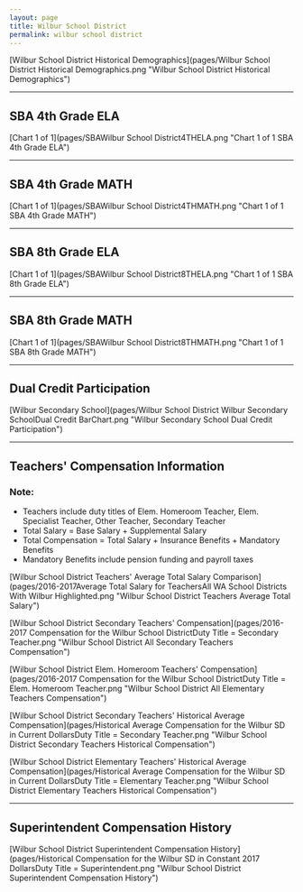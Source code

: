 ```yaml
---
layout: page
title: Wilbur School District
permalink: wilbur school district
---
```



[Wilbur School District Historical Demographics](pages/Wilbur School District Historical Demographics.png "Wilbur School District Historical Demographics")

___

## SBA 4th Grade ELA

[Chart 1 of 1](pages/SBAWilbur School District4THELA.png "Chart 1 of 1 SBA 4th Grade ELA")


___

## SBA 4th Grade MATH

[Chart 1 of 1](pages/SBAWilbur School District4THMATH.png "Chart 1 of 1 SBA 4th Grade MATH")


___

## SBA 8th Grade ELA

[Chart 1 of 1](pages/SBAWilbur School District8THELA.png "Chart 1 of 1 SBA 8th Grade ELA")


___

## SBA 8th Grade MATH

[Chart 1 of 1](pages/SBAWilbur School District8THMATH.png "Chart 1 of 1 SBA 8th Grade MATH")


___

## Dual Credit Participation

[Wilbur Secondary School](pages/Wilbur School District Wilbur Secondary SchoolDual Credit BarChart.png "Wilbur Secondary School Dual Credit Participation")


___

## Teachers' Compensation Information
### Note:
- Teachers include duty titles of Elem. Homeroom Teacher, Elem. Specialist Teacher, Other Teacher, Secondary Teacher
- Total Salary = Base Salary + Supplemental Salary
- Total Compensation = Total Salary + Insurance Benefits + Mandatory Benefits
- Mandatory Benefits include pension funding and payroll taxes

[Wilbur School District Teachers' Average Total Salary Comparison](pages/2016-2017Average Total Salary for TeachersAll WA School Districts With Wilbur Highlighted.png "Wilbur School District Teachers Average Total Salary")

[Wilbur School District Secondary Teachers' Compensation](pages/2016-2017 Compensation for the Wilbur School DistrictDuty Title = Secondary Teacher.png "Wilbur School District All Secondary Teachers Compensation")

[Wilbur School District Elem. Homeroom Teachers' Compensation](pages/2016-2017 Compensation for the Wilbur School DistrictDuty Title = Elem. Homeroom Teacher.png "Wilbur School District All Elementary Teachers Compensation")

[Wilbur School District Secondary Teachers' Historical Average Compensation](pages/Historical Average Compensation for the Wilbur SD in Current DollarsDuty Title = Secondary Teacher.png "Wilbur School District Secondary Teachers Historical Compensation")

[Wilbur School District Elementary Teachers' Historical Average Compensation](pages/Historical Average Compensation for the Wilbur SD in Current DollarsDuty Title = Elementary Teacher.png "Wilbur School District Elementary Teachers Historical Compensation")


___

## Superintendent Compensation History

[Wilbur School District Superintendent Compensation History](pages/Historical Compensation for the Wilbur SD in Constant 2017 DollarsDuty Title = Superintendent.png "Wilbur School District Superintendent Compensation History")

